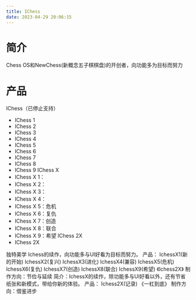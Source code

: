 ```yaml
---
title: IChess
date: 2023-04-29 20:06:15
---
```

# 简介
Chess OS和NewChess(新概念五子棋棋盘)的开创者，向功能多为目标而努力 
# 产品
IChess（已停止支持）
- IChess 1
- IChess 2
- IChess 3
- IChess 4
- IChess 5
- IChess 6
- IChess 7
- IChess 8
- IChess 9
IChess X
- IChess X 1：
- IChess X 2：
- IChess X 3：
- IChess X 4：
- IChess X 5：危机
- IChess X 6：复仇
- IChess X 7：创造
- IChess X 8：联合
- IChess X 9：希望
IChess 2X
- IChess 2X 

独特美学 
Ichess的续作，向功能多与UI好看为目标而努力。 产品： IchessX1(新的开始) IchessX2(复兴) IchessX3(进化) IchessX4(兼容) IchessX5(危机) IchessX6(复仇) IchessX7(创造) IchessX8(联合) IchessX9(希望) 《Ichess2X》 制作方向：节俭与延续 简介：IchessX的续作，除功能多与UI好看以外，还有节省纸张和新模式，带给你新的体验。 产品： Ichess2X(记录) 《一杠到底》 制作方向：借鉴进步 

